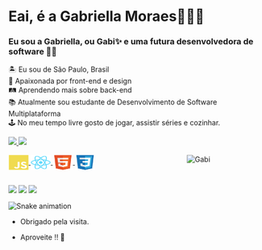 # Eai, é a Gabriella Moraes👩‍💻👋 

### Eu sou a Gabriella, ou Gabi✨ e uma futura desenvolvedora de software 👩‍💻
🏝 Eu sou de São Paulo, Brasil<br>
💜 Apaixonada por front-end e design<br>
🛤 Aprendendo mais sobre back-end<br>
📚 Atualmente sou estudante de Desenvolvimento de Software Multiplataforma<br>
🕹 No meu tempo livre gosto de jogar, assistir séries e cozinhar.

 <div>
  <a href="https://github.com/bimoraes">
  <img height="150em" src="https://github-readme-stats.vercel.app/api?username=bimoraes&show_icons=true&theme=dracula&include_all_commits=true&count_private=true"/>
  <img height="150em" src="https://github-readme-stats.vercel.app/api/top-langs/?username=bimoraes&layout=compact&langs_count=7&theme=dracula"/>
</div>
 <div style="display: inline_block"><br>
  <img align="center" alt="Rafa-Js" height="30" width="40" src="https://raw.githubusercontent.com/devicons/devicon/master/icons/javascript/javascript-plain.svg">
  <img align="center" alt="Rafa-React" height="30" width="40" src="https://raw.githubusercontent.com/devicons/devicon/master/icons/react/react-original.svg">
  <img align="center" alt="Rafa-HTML" height="30" width="40" src="https://raw.githubusercontent.com/devicons/devicon/master/icons/html5/html5-original.svg">
  <img align="center" alt="Rafa-CSS" height="30" width="40" src="https://raw.githubusercontent.com/devicons/devicon/master/icons/css3/css3-original.svg">
  <img align="right" alt="Gabi" height="150" width="150" src="https://cdn.discordapp.com/attachments/812816331824168963/871789932853743716/SPOILER_download20210801131755.png">
</div>
 
 ##
 
 <div>
  <a href="https://instagram.com/gabriella.moraes_" target="_blank"><img src="https://img.shields.io/badge/-Instagram-%23E4405F?style=for-the-badge&logo=instagram&logoColor=white" target="_blank"></a>
  <a href = "mailto:gabriellamoraes58@gmail.com"><img src="https://img.shields.io/badge/-Gmail-%23333?style=for-the-badge&logo=gmail&logoColor=white" target="_blank"></a>
  <a href="https://www.linkedin.com/in/gabriella-moraes-a49338206/" target="_blank"><img src="https://img.shields.io/badge/-LinkedIn-%230077B5?style=for-the-badge&logo=linkedin&logoColor=white" target="_blank"></a> 
 </div>
 
  ![Snake animation](https://github.com/bimoraes/bimoraes/blob/output/github-contribution-grid-snake.svg)
 
 * Obrigado pela visita.

 * Aproveite !! 🤖
